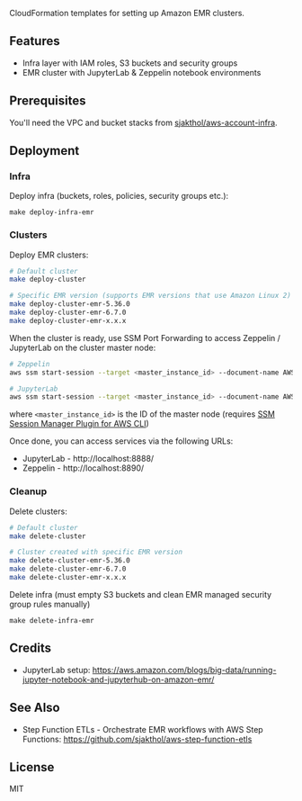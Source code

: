 CloudFormation templates for setting up Amazon EMR clusters.

## Features

* Infra layer with IAM roles, S3 buckets and security groups
* EMR cluster with JupyterLab & Zeppelin notebook environments

## Prerequisites

You'll need the VPC and bucket stacks from [sjakthol/aws-account-infra](https://github.com/sjakthol/aws-account-infra).

## Deployment

### Infra

Deploy infra (buckets, roles, policies, security groups etc.):

```
make deploy-infra-emr
```

### Clusters

Deploy EMR clusters:

```bash
# Default cluster
make deploy-cluster

# Specific EMR version (supports EMR versions that use Amazon Linux 2)
make deploy-cluster-emr-5.36.0
make deploy-cluster-emr-6.7.0
make deploy-cluster-emr-x.x.x
```

When the cluster is ready, use SSM Port Forwarding to access Zeppelin / JupyterLab on the cluster master node:
```bash
# Zeppelin
aws ssm start-session --target <master_instance_id> --document-name AWS-StartPortForwardingSession --parameters '{"portNumber":["8890"],"localPortNumber":["8890"]}'

# JupyterLab
aws ssm start-session --target <master_instance_id> --document-name AWS-StartPortForwardingSession --parameters '{"portNumber":["8888"],"localPortNumber":["8888"]}'
```

where `<master_instance_id>` is the ID of the master node (requires [SSM Session Manager Plugin for AWS CLI](https://docs.aws.amazon.com/systems-manager/latest/userguide/session-manager-working-with-install-plugin.html))

Once done, you can access services via the following URLs:
* JupyterLab - http://localhost:8888/
* Zeppelin - http://localhost:8890/

### Cleanup

Delete clusters:

```bash
# Default cluster
make delete-cluster

# Cluster created with specific EMR version
make delete-cluster-emr-5.36.0
make delete-cluster-emr-6.7.0
make delete-cluster-emr-x.x.x
```

Delete infra (must empty S3 buckets and clean EMR managed security group rules manually)

```
make delete-infra-emr
```

## Credits
* JupyterLab setup: https://aws.amazon.com/blogs/big-data/running-jupyter-notebook-and-jupyterhub-on-amazon-emr/

## See Also

* Step Function ETLs - Orchestrate EMR workflows with AWS Step Functions: https://github.com/sjakthol/aws-step-function-etls

## License

MIT
